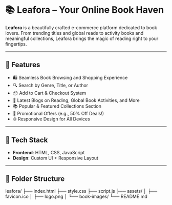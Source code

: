 # 📚 Leafora – Your Online Book Haven

**Leafora** is a beautifully crafted e-commerce platform dedicated to book lovers. From trending titles and global reads to activity books and meaningful collections, Leafora brings the magic of reading right to your fingertips.

---

## 🌟 Features

- 🛍️ Seamless Book Browsing and Shopping Experience  
- 🔍 Search by Genre, Title, or Author  
- 📦 Add to Cart & Checkout System  
- 🧾 Latest Blogs on Reading, Global Book Activities, and More  
- 📚 Popular & Featured Collections Section  
- 🎉 Promotional Offers (e.g., 50% Off Deals!)  
- 🌐 Responsive Design for All Devices

---


## 🚀 Tech Stack

- **Frontend**: HTML, CSS, JavaScript  
- **Design**: Custom UI + Responsive Layout 

---

## 📁 Folder Structure
leafora/
├── index.html
├── style.css
├── script.js
├── assets/
│ ├── favicon.ico
│ ├── logo.png
│ └── book-images/
└── README.md
